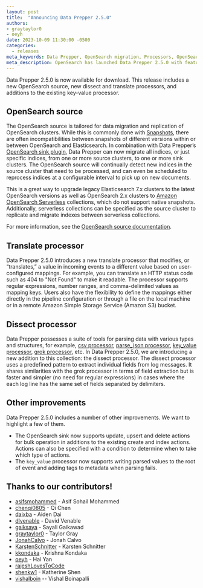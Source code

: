 ```yaml
---
layout: post
title:  "Announcing Data Prepper 2.5.0"
authors:
- graytaylor0
- oeyh
date: 2023-10-09 11:30:00 -0500
categories:
  - releases
meta_keywords: Data Prepper, OpenSearch migration, Processors, OpenSearch ingestion
meta_description: OpenSearch has launched Data Prepper 2.5.0 with feature support for an OpenSearch source, translate and dissect processors, and key-value processor enhancements
---
```


Data Prepper 2.5.0 is now available for download. This release includes a new OpenSearch source, new dissect and translate processors, and additions to the existing key-value processor.

## OpenSearch source

The OpenSearch source is tailored for data migration and replication of OpenSearch clusters. While this is commonly done with [Snapshots](https://opensearch.org/docs/latest/tuning-your-cluster/availability-and-recovery/snapshots/index/), there are often incompatibilities between snapshots of different versions within or between OpenSearch and Elasticsearch. In combination with Data Prepper’s [OpenSearch sink plugin](https://opensearch.org/docs/latest/data-prepper/pipelines/configuration/sinks/opensearch/), Data Prepper can now migrate all indices, or just specific indices, from one or more source clusters, to one or more sink clusters. The OpenSearch source will continually detect new indices in the source cluster that need to be processed, and can even be scheduled to reprocess indices at a configurable interval to pick up on new documents.

This is a great way to upgrade legacy Elasticsearch 7.x clusters to the latest OpenSearch versions as well as OpenSearch 2.x clusters to [Amazon OpenSearch Serverless](https://docs.aws.amazon.com/opensearch-service/latest/developerguide/serverless.html) collections, which do not support native snapshots. Additionally, serverless collections can be specified as the source cluster to replicate and migrate indexes between serverless collections.

For more information, see the [OpenSearch source documentation](https://opensearch.org/docs/latest/data-prepper/pipelines/configuration/sources/opensearch/).

## Translate processor

Data Prepper 2.5.0 introduces a new translate processor that modifies, or “translates,” a value in incoming events to a different value based on user-configured mappings. For example, you can translate an HTTP status code such as 404 to "Not Found" to make it readable. The processor supports regular expressions, number ranges, and comma-delimited values as mapping keys. Users also have the flexibility to define the mappings either directly in the pipeline configuration or through a file on the local machine or in a remote Amazon Simple Storage Service (Amazon S3) bucket.

## Dissect processor

Data Prepper possesses a suite of tools for parsing data with various types and structures, for example, [csv processor](https://opensearch.org/docs/latest/data-prepper/pipelines/configuration/processors/csv/), [parse_json processor](https://opensearch.org/docs/latest/data-prepper/pipelines/configuration/processors/parse-json/), [key_value processor](https://opensearch.org/docs/latest/data-prepper/pipelines/configuration/processors/key-value/), [grok processor](https://opensearch.org/docs/latest/data-prepper/pipelines/configuration/processors/grok/), etc. In Data Prepper 2.5.0, we are introducing a new addition to this collection: the dissect processor. The dissect processor uses a predefined pattern to extract individual fields from log messages. It shares similarities with the grok processor in terms of field extraction but is faster and simpler (no need for regular expressions) in cases where the each log line has the same set of fields separated by delimiters.

## Other improvements

Data Prepper 2.5.0 includes a number of other improvements. We want to highlight a few of them.

* The OpenSearch sink now supports update, upsert and delete actions for bulk operation in additions to the existing create and index actions. Actions can also be specified with a condition to determine when to take which type of actions.
* The `key_value` processor now supports writing parsed values to the root of event and adding tags to metadata when parsing fails.

## Thanks to our contributors!

* [asifsmohammed](https://github.com/asifsmohammed) - Asif Sohail Mohammed
* [chenqi0805](https://github.com/chenqi0805) - Qi Chen
* [daixba](https://github.com/daixba) - Aiden Dai
* [dlvenable](https://github.com/dlvenable) - David Venable
* [gaiksaya](https://github.com/gaiksaya) - Sayali Gaikawad
* [graytaylor0](https://github.com/graytaylor0) - Taylor Gray
* [JonahCalvo](https://github.com/JonahCalvo) - Jonah Calvo
* [KarstenSchnitter](https://github.com/KarstenSchnitter) - Karsten Schnitter
* [kkondaka](https://github.com/kkondaka) - Krishna Kondaka
* [oeyh](https://github.com/oeyh) - Hai Yan
* [rajeshLovesToCode](https://github.com/rajeshLovesToCode)
* [shenkw1](https://github.com/shenkw1) - Katherine Shen
* [vishalboin](https://github.com/vishalboin) -- Vishal Boinapalli